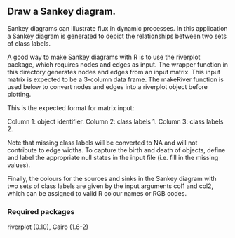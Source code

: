 ## Draw a Sankey diagram.

Sankey diagrams can illustrate flux in dynamic processes.  In this application
a Sankey diagram is generated to depict the relationships between two sets
of class labels.

A good way to make Sankey diagrams with R is to use the riverplot
package, which requires nodes and edges as input.  The wrapper function in this
directory generates nodes and edges from an input matrix.  This input matrix is
expected to be a 3-column data frame.  The makeRiver function is used
below to convert nodes and edges into a riverplot object before plotting.

This is the expected format for matrix input:

Column 1: object identifier.
Column 2: class labels 1.
Column 3: class labels 2.

Note that missing class labels will be converted to NA and will not
contribute to edge widths.  To capture the birth and death of objects,
define and label the appropriate null states in the input file (i.e. fill in
the missing values).

Finally, the colours for the sources and sinks in the Sankey diagram with
two sets of class labels are given by the input arguments col1 and col2,
which can be assigned to valid R colour names or RGB codes.

### Required packages
riverplot (0.10), Cairo (1.6-2)